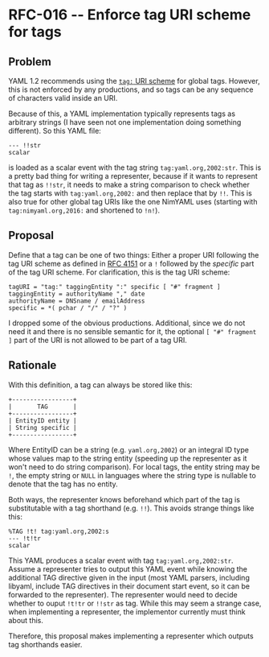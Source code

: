 # RFC-016 -- Enforce tag URI scheme for tags

## Problem

YAML 1.2 recommends using the [`tag:` URI scheme][1] for global tags.
However, this is not enforced by any productions, and so tags can be any sequence of characters valid inside an URI.

Because of this, a YAML implementation typically represents tags as arbitrary strings (I have seen not one implementation doing something different).
So this YAML file:

    --- !!str
    scalar

is loaded as a scalar event with the tag string `tag:yaml.org,2002:str`.
This is a pretty bad thing for writing a representer, because if it wants to represent that tag as `!!str`, it needs to make a string comparison to check whether the tag starts with `tag:yaml.org,2002:` and then replace that by `!!`.
This is also true for other global tag URIs like the one NimYAML uses (starting with `tag:nimyaml.org,2016:` and shortened to `!n!`).

## Proposal

Define that a tag can be one of two things: Either a proper URI following the tag URI scheme as defined in [RFC 4151][2] or a `!` followed by the *specific* part of the tag URI scheme.
For clarification, this is the tag URI scheme:

    tagURI = "tag:" taggingEntity ":" specific [ "#" fragment ]
    taggingEntity = authorityName "," date
    authorityName = DNSname / emailAddress
    specific = *( pchar / "/" / "?" )

I dropped some of the obvious productions.
Additional, since we do not need it and there is no sensible semantic for it, the optional `[ "#" fragment ]` part of the URI is not allowed to be part of a tag URI.

## Rationale

With this definition, a tag can always be stored like this:

    +-----------------+
    |       TAG       |
    +-----------------+
    | EntityID entity |
    | String specific |
    +-----------------+

Where EntityID can be a string (e.g. `yaml.org,2002`) or an integral ID type whose values map to the string entity (speeding up the representer as it won't need to do string comparison).
For local tags, the entity string may be `!`, the empty string or `NULL` in languages where the string type is nullable to denote that the tag has no entity.

Both ways, the representer knows beforehand which part of the tag is substitutable with a tag shorthand (e.g. `!!`).
This avoids strange things like this:

    %TAG !t! tag:yaml.org,2002:s
    --- !t!tr
    scalar

This YAML produces a scalar event with tag `tag:yaml.org,2002:str`.
Assume a representer tries to output this YAML event while knowing the additional TAG directive given in the input (most YAML parsers, including libyaml, include TAG directives in their document start event, so it can be forwarded to the representer).
The representer would need to decide whether to ouput `!t!tr` or `!!str` as tag.
While this may seem a strange case, when implementing a representer, the implementor currently must think about this.

Therefore, this proposal makes implementing a representer which outputs tag shorthands easier.

 [1]: https://tools.ietf.org/html/rfc4151
 [2]: https://tools.ietf.org/html/rfc4151
